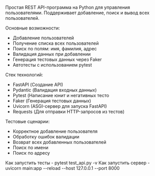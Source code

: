 Простая REST API-программа на Python для управления пользователями.
Поддерживает добавление, поиск и вывод всех пользователей.

Основные возможности:

- Добавление пользователей
- Получение списка всех пользователей
- Поиск по полям: имя, фамилия, адрес
- Валидация данных при добавлении
- Генерация тестовых данных через Faker
- Автотесты с использованием pytest

 Стек технологий:

- FastAPI (Создание API)
- Pydantic (Валидация входных данных)
- Рytest (Написание юнит и негативных тесто
- Faker (Генерация тестовых данных)
- Uvicorn (ASGI-сервер для запуска FastAPI)
- Requests (Для отправки HTTP-запросов из тестов)

Тестовые сценарии:

- Корректное добавление пользователя
- Обработку ошибок валидации
- Возврат всех добавленных пользователей
- Поиск по имени
- Поиск по адресу

Как запустить тесты - pytest test_api.py -v
Как запустить сервер - uvicorn main:app --reload --host 127.0.0.1 --port 8000
